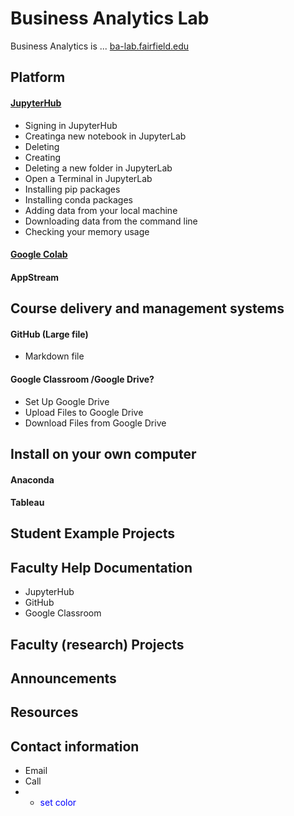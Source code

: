 # Business Analytics Lab

Business Analytics is ... [ba-lab.fairfield.edu](ba-lab.fairfield.edu)

## Platform
 
#### [JupyterHub](https://github.com/ypff/balab/blob/master/JupyterHub.md)
+ Signing in JupyterHub
+ Creatinga new notebook in JupyterLab
+ Deleting 
+ Creating
+ Deleting a new folder in JupyterLab
+ Open a Terminal in JupyterLab
+ Installing pip packages
+ Installing conda packages
+ Adding data from your local machine
+ Downloading data from the command line
+ Checking your memory usage

#### [Google Colab](http://colab.research.google.com)  

#### AppStream

## Course delivery and management systems

#### GitHub (Large file)
+ Markdown file

#### Google Classroom /Google Drive?
+ Set Up Google Drive
+ Upload Files to Google Drive
+ Download Files from Google Drive

## Install on your own computer

#### Anaconda
#### Tableau

## Student Example Projects
## Faculty Help Documentation
+ JupyterHub
+ GitHub
+ Google Classroom
## Faculty (research) Projects
## Announcements
## Resources
## Contact information
+ Email
+ Call
+ - <span style="color:blue"> set color </span>
